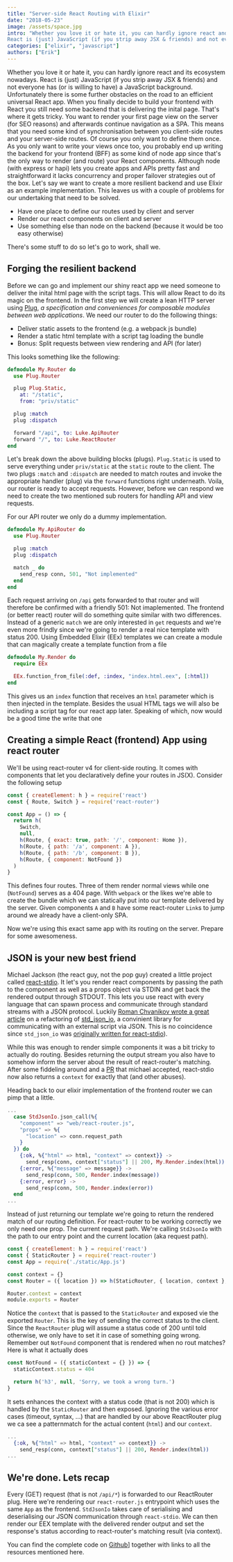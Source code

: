 ```yaml
---
title: "Server-side React Routing with Elixir"
date: "2018-05-23"
image: /assets/space.jpg
intro: "Whether you love it or hate it, you can hardly ignore react and its ecosystem nowadays.
React is (just) JavaScript (if you strip away JSX & friends) and not everyone has (or is willing to have) a JavaScript background. When you finally decide to build your frontend with React you still need some backend that is delivering the inital page. Let's say we want to create a more resilient backend and use Elixir as an example implementation. This leaves us with a couple of problems for our undertaking that need to be solved."
categories: ["elixir", "javascript"]
authors: ["Erik"]
---
```


Whether you love it or hate it, you can hardly ignore react and its ecosystem nowadays.
React is (just) JavaScript (if you strip away JSX & friends) and not everyone has (or is willing to have) a JavaScript background.
Unfortunately there is some further obstacles on the road to an efficient universal React app.
When you finally decide to build your frontend with React you still need some backend that is delivering the inital page.
That's where it gets tricky.
You want to render your first page view on the server (for SEO reasons) and afterwards continue navigation as a SPA.
This means that you need some kind of synchronisation between you client-side routes and your server-side routes.
Of course you only want to define them once.
As you only want to write your views once too, you probably end up writing the backend for your frontend (BFF) as some kind of node app since that's the only way to render (and route) your React components.
Although node (with express or hapi) lets you create apps and APIs pretty fast and straightforward it lacks concurrency and proper failover strategies out of the box.
Let's say we want to create a more resilient backend and use Elixir as an example implementation.
This leaves us with a couple of problems for our undertaking that need to be solved.

* Have one place to define our routes used by client and server
* Render our react components on client and server
* Use something else than node on the backend (because it would be too easy otherwise)

There's some stuff to do so let's go to work, shall we.

## Forging the resilient backend

Before we can go and implement our shiny react app we need someone to deliver the inital html page with the script tags.
This will allow React to do its magic on the frontend.
In the first step we will create a lean HTTP server using [Plug](https://github.com/elixir-plug/plug), _a specification and conveniences for composable modules between web applications_.
We need our router to do the following things:

* Deliver static assets to the frontend (e.g. a webpack js bundle)
* Render a static html template with a script tag loading the bundle
* Bonus: Split requests between view rendering and API (for later)

This looks something like the following:

```elixir
defmodule My.Router do
  use Plug.Router

  plug Plug.Static,
    at: "/static",
    from: "priv/static"

  plug :match
  plug :dispatch

  forward "/api", to: Luke.ApiRouter
  forward "/", to: Luke.ReactRouter
end
```

Let's break down the above building blocks (plugs).
`Plug.Static` is used to serve everything under `priv/static` at the `static` route to the client.
The two plugs `:match` and `:dispatch` are needed to match routes and invoke the appropriate handler (plug) via the `forward` functions right underneath.
Voila, our router is ready to accept requests.
However, before we can respond we need to create the two mentioned sub routers for handling API and view requests.

For our API router we only do a dummy implementation.

```elixir
defmodule My.ApiRouter do
  use Plug.Router

  plug :match
  plug :dispatch

  match _ do
    send_resp conn, 501, "Not implemented"
  end
end
```

Each request arriving on `/api` gets forwarded to that router and will therefore be confirmed with a friendly 501: Not imaplemented.
The frontend (or better react) router will do something quite similar with two differences.
Instead of a generic `match` we are only interested in `get` requests and we're even more frindly since we're going to render a real nice template with status 200.
Using Embedded Elixir (EEx) templates we can create a module that can magically create a template function from a file

```elixir
defmodule My.Render do
  require EEx

  EEx.function_from_file(:def, :index, "index.html.eex", [:html])
end
```

This gives us an `index` function that receives an `html` parameter which is then injected in the template.
Besides the usual HTML tags we will also be including a script tag for our react app later.
Speaking of which, now would be a good time the write that one

## Creating a simple React (frontend) App using react router

We'll be using react-router v4 for client-side routing.
It comes with components that let you declaratively define your routes in JS(X).
Consider the following setup

```js
const { createElement: h } = require('react')
const { Route, Switch } = require('react-router')

const App = () => {
  return h(
    Switch,
    null,
    h(Route, { exact: true, path: '/', component: Home }),
    h(Route, { path: '/a', component: A }),
    h(Route, { path: '/b', component: B }),
    h(Route, { component: NotFound })
  )
}
```

This defines four routes.
Three of them render normal views while one (`NotFound`) serves as a 404 page.
With `webpack` or the likes we're able to create the bundle which we can statically put into our template delivered by the server.
Given components `A` and `B` have some react-router `Link`s to jump around we already have a client-only SPA.

Now we're using this exact same app with its routing on the server.
Prepare for some awesomeness.

## JSON is your new best friend

Michael Jackson (the react guy, not the pop guy) created a little project called [react-stdio](https://github.com/ReactTraining/react-stdio).
It let's you render react components by passing the path to the component as well as a props object via STDIN and get back the rendered output through STDOUT.
This lets you use react with every language that can spawn process and communicate through standard streams with a JSON protocol.
Luckily [Roman Chvanikov wrote a great article](https://medium.com/@chvanikoff/lets-refactor-std-json-io-e444b6f2c580) on a refactoring of [std_json_io](https://github.com/hassox/std_json_io), a convinient library for communicating with an external script via JSON.
This is no coincidence since `std_json_io` was [originally written for react-stdio](https://evalcode.com/render-react-with-phoenix/)).

While this was enough to render simple components it was a bit tricky to actually do routing.
Besides returning the output stream you also have to somehow inform the server about the result of react-router's matching.
After some fiddeling around and a [PR](https://github.com/ReactTraining/react-stdio/pull/13/files) that michael accepted, react-stdio now also returns a `context` for exactly that (and other abuses).

Heading back to our elixir implementation of the frontend router we can pimp that a little.

```elixir
...
  case StdJsonIo.json_call(%{
    "component" => "web/react-router.js",
    "props" => %{
      "location" => conn.request_path
    }
  }) do
    {:ok, %{"html" => html, "context" => context}} ->
      send_resp(conn, context["status"] || 200, My.Render.index(html))
    {:error, %{"message" => message}} ->
      send_resp(conn, 500, Render.index(message))
    {:error, error} ->
      send_resp(conn, 500, Render.index(error))
  end
...
```

Instead of just returning our template we're going to return the rendered match of our routing definition.
For react-router to be working correctly we only need one prop.
The current request path.
We're calling `StdJsonIo` with the path to our entry point and the current location (aka request path).

```js
const { createElement: h } = require('react')
const { StaticRouter } = require('react-router')
const App = require('./static/App.js')

const context = {}
const Router = ({ location }) => h(StaticRouter, { location, context }, h(App))

Router.context = context
module.exports = Router
```

Notice the `context` that is passed to the `StaticRouter` and exposed vie the exported `Router`.
This is the key of sending the correct status to the client.
Since the `ReactRouter` plug will assume a status code of 200 until told otherwise, we only have to set it in case of something going wrong.
Remember out `NotFound` component that is rendered when no rout matches?
Here is what it actually does

```jsx
const NotFound = ({ staticContext = {} }) => {
  staticContext.status = 404

  return h('h3', null, 'Sorry, we took a wrong turn.')
}
```

It sets enhances the context with a status code (that is not 200) which is handled by the `StaticRouter` and then exposed.
Ignoring the various error cases (timeout, syntax, ...) that are handled by our above ReactRouter plug we ca see a patternmatch for the actual content (`html`) and our `context`.

```elixir
...
  {:ok, %{"html" => html, "context" => context}} ->
    send_resp(conn, context["status"] || 200, Render.index(html))
...
```

## We're done. Lets recap

Every (GET) request (that is not `/api/*`) is forwarded to our ReactRouter plug.
Here we're rendering our `react-router.js` entrypoint which uses the same `App` as the frontend.
`StdJsonIo` takes care of serialising and deserialising our JSON communication through `react-stdio`.
We can then render our EEX template with the delivered render output and set the response's status according to react-router's matching result (via context).

You can find the complete code on [Github](https://github.com/erikmueller/luke)] together with links to all the resources mentioned here.
